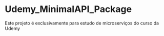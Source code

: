 # Udemy_MinimalAPI_Package
Este projeto é exclusivamente para estudo de microserviços do curso da Udemy
